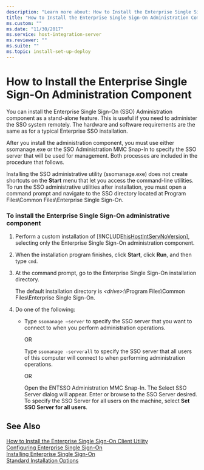 ```yaml
---
description: "Learn more about: How to Install the Enterprise Single Sign-On Administration Component"
title: "How to Install the Enterprise Single Sign-On Administration Component"
ms.custom: ""
ms.date: "11/30/2017"
ms.service: host-integration-server
ms.reviewer: ""
ms.suite: ""
ms.topic: install-set-up-deploy
---
```

# How to Install the Enterprise Single Sign-On Administration Component
You can install the Enterprise Single Sign-On (SSO) Administration component as a stand-alone feature. This is useful if you need to administer the SSO system remotely. The hardware and software requirements are the same as for a typical Enterprise SSO installation.  
  
 After you install the administration component, you must use either ssomanage.exe or the SSO Administration MMC Snap-In to specify the SSO server that will be used for management. Both processes are included in the procedure that follows.  
  
 Installing the SSO administrative utility (ssomanage.exe) does not create shortcuts on the **Start** menu that let you access the command-line utilities. To run the SSO administrative utilities after installation, you must open a command prompt and navigate to the SSO directory located at Program Files\Common Files\Enterprise Single Sign-On.  
  
### To install the Enterprise Single Sign-On administrative component  
  
1. Perform a custom installation of [!INCLUDE[hisHostIntServNoVersion](../includes/hishostintservnoversion-md.md)], selecting only the Enterprise Single Sign-On administration component.  
  
2. When the installation program finishes, click **Start**, click **Run**, and then type `cmd`.  
  
3. At the command prompt, go to the Enterprise Single Sign-On installation directory.  
  
    The default installation directory is *\<drive>*:\Program Files\Common Files\Enterprise Single Sign-On.  
  
4. Do one of the following:  
  
   - Type `ssomanage –server` to specify the SSO server that you want to connect to when you perform administration operations.  
  
     OR  
  
     Type `ssomanage -serverall` to specify the SSO server that all users of this computer will connect to when performing administration operations.  
  
     OR  
  
     Open the ENTSSO Administration MMC Snap-In. The Select SSO Server dialog will appear. Enter or browse to the SSO Server desired. To specify the SSO Server for all users on the machine, select **Set SSO Server for all users**.  
  
## See Also  
 [How to Install the Enterprise Single Sign-On Client Utility](../esso/how-to-install-the-enterprise-single-sign-on-client-utility.md)   
 [Configuring Enterprise Single Sign-On](../esso/configuring-enterprise-single-sign-on1.md)   
 [Installing Enterprise Single Sign-On](../esso/installing-enterprise-single-sign-on.md)   
 [Standard Installation Options](../esso/standard-installation-options.md)
